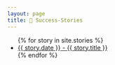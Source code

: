 ```yaml
---
layout: page
title: 🌟 Success-Stories
---
```

<ul>
  {% for story in site.stories %}
    <li>
      <a href=".{{ story.url }}">{{ story.date }} - {{ story.title }}</a>
    </li>
  {% endfor %}
</ul>